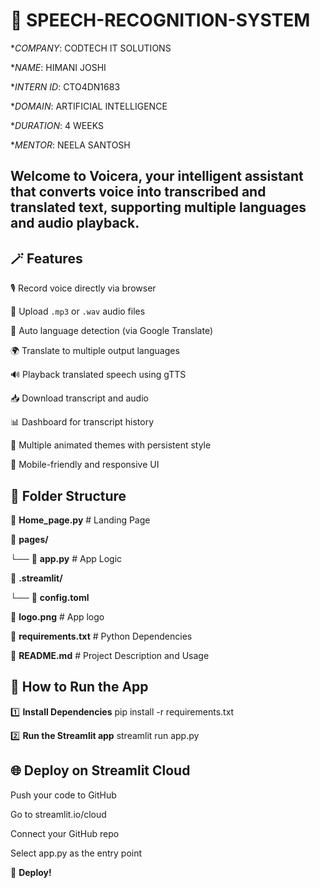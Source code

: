 # 🎤 SPEECH-RECOGNITION-SYSTEM

**COMPANY*: CODTECH IT SOLUTIONS

**NAME*: HIMANI JOSHI

**INTERN ID*: CTO4DN1683

**DOMAIN*: ARTIFICIAL INTELLIGENCE

**DURATION*: 4 WEEKS

**MENTOR*: NEELA SANTOSH


## Welcome to Voicera, your intelligent assistant that converts voice into transcribed and translated text, supporting multiple languages and audio playback. 

## 🪄 Features

 🎙️ Record voice directly via browser
 
 📁 Upload `.mp3` or `.wav` audio files
 
 🧠 Auto language detection (via Google Translate)
 
 🌍 Translate to multiple output languages
 
 🔊 Playback translated speech using gTTS
 
 📥 Download transcript and audio
 
 📊 Dashboard for transcript history
 
 🎨 Multiple animated themes with persistent style
 
 📱 Mobile-friendly and responsive UI


## 📂 Folder Structure


📜 **Home_page.py**             # Landing Page

📰 **pages/**
   
   └── 📝 **app.py**            # App Logic

 🔮 **.streamlit/**
  
   └── 📎 **config.toml**

🔖 **logo.png**                 # App logo

🎼 **requirements.txt**         # Python Dependencies

📓 **README.md**                # Project Description and Usage


## 📱 How to Run the App

1️⃣ **Install Dependencies**
pip install -r requirements.txt

2️⃣ **Run the Streamlit app**
streamlit run app.py


## 🌐 Deploy on Streamlit Cloud

Push your code to GitHub

Go to streamlit.io/cloud

Connect your GitHub repo

Select app.py as the entry point

🚀 **Deploy!**
